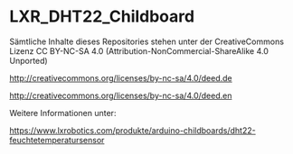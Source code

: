 # LXR_DHT22_Childboard

Sämtliche Inhalte dieses Repositories stehen unter der CreativeCommons Lizenz CC BY-NC-SA 4.0 (Attribution-NonCommercial-ShareAlike 4.0 Unported)

http://creativecommons.org/licenses/by-nc-sa/4.0/deed.de

http://creativecommons.org/licenses/by-nc-sa/4.0/deed.en

Weitere Informationen unter:

https://www.lxrobotics.com/produkte/arduino-childboards/dht22-feuchtetemperatursensor